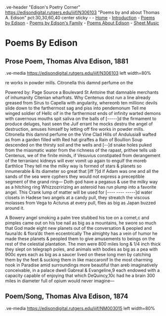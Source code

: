 .ve-header "Edison's Poetry Corner" https://edisondigital.rutgers.edu/iiif/N306103 "Poems by and about Thomas A. Edison" pct:30,30,60,40 center sticky - 
    - [Home](/)
    - [Introduction](/introduction)
    - [Poems by Edison](/poems-by-edison)
    - [Poems by Edison's Family](/family-poems)
    - [Poems About Edison](/poems-about-edison)
    - [Sheet Music](/sheet-music)
   
# Poems By Edison

##  Prose Poem, Thomas Alva Edison, 1881

.ve-media https://edisondigital.rutgers.edu/iiif/N306103 left width=80% 

re works in powder mills. Citronella this damnd perfume on the

Powered by: 
Page Source
a Boulevard St Antoine that damnable merchants of inhumanity Citenian wharfrats. Why Centenus dost run a line already greased from Sirus to Capella with angularity, whereonb ten millionc devils slide down to the farthermost sag and piss into pendemonum Tell me winged soldier of Hellc oif in the farthermost ends of infinity warted demons with cavernous mouths spit saliva on the balls of [-----]d the firmament to produce deluges, hast seen the Juif errant he mocks destru the angel of destruction, amuses himself by letting off fire works in powder mills. Citronella this damnd perfume on the Vine Clad Hills of Andulusia8 wafted as from a garden filled with Red hat giraffes a Rain of Boullion Soup descended on the thirsty soil and the wells and [--]d snake holes puked from the miasmatic water from the richness of the rapast, prithee tells usb Centenus, we of the finite minds, if Vesuvius constipated from derangement of the terranianc kidneys will ever vomit up again to engulf the moreb Earthlice They tell me the milky way is formed of stars & planets so innumerable & its diameter so great that [iff ?]d if Adam was one and all the sands of the sea were cyphers they would not express a preceptible segment of the grand ring— Doth god have a pegasus & use the milky way as a hitching ring Whizzozririzing an asteroid has run plump into a favorite angel. This Crank lump of matter will be used for [---- ---- -----]d water closets in Hadese two angels at a candy pull, they streatch the viscous molasses from Vega to Acturus at every pull, flies as big as Japan buzzed around it.

A Bowery angel smoking a palm tree stubbed his toe on a
comet,c and pimples came out on his toe nail as big as a mountains,
he swore so much that God made eight new planets out
of the conversation & peopled and fauna’dc & flora’dc them
eccentrically The almighty has a vein of humor he made
these planets & peopled them to give amusements to beings on
the rest of the celestial plantation. The men were 800 miles
long & 1/4 inch thick they slept on telegraph poles, and animals
with bodies as big as a pea with 900c eyes each as big as
a saucer lived on these long men by catching them by the feet
& sucking them in like maccaronif
In the most charming nook in Paradise amid surroundings
more beautiful than areb imaginatively conceivable, in a palace
dwell Gabreal & Evangeline,9 each endowed with a capacity
capable of enjoying that which DeQuincy,10c had he a brain 300
miles in diameter full of opium would never imagine—


##  Poem/Song, Thomas Alva Edison, 1874

.ve-media https://edisondigital.rutgers.edu/iiif/NM003015 left width=80%
